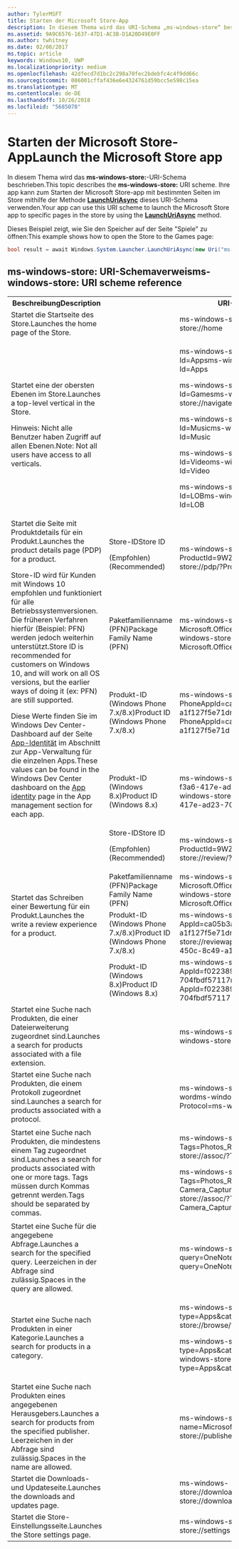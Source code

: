 ```yaml
---
author: TylerMSFT
title: Starten der Microsoft Store-App
description: In diesem Thema wird das URI-Schema „ms-windows-store“ beschrieben. Ihre app kann dieses URI-Schema verwenden, um die Microsoft Store-app mit bestimmten Seiten im Speicher zu starten.
ms.assetid: 9A9C6576-1637-47D1-AC3B-D1A20D49E0FF
ms.author: twhitney
ms.date: 02/08/2017
ms.topic: article
keywords: Windows10, UWP
ms.localizationpriority: medium
ms.openlocfilehash: 42dfecd7d1bc2c298a70fec2bdebfc4c4f9dd66c
ms.sourcegitcommit: 086001cffaf436e6e4324761d59bcc5e598c15ea
ms.translationtype: MT
ms.contentlocale: de-DE
ms.lasthandoff: 10/26/2018
ms.locfileid: "5685078"
---
```

# <a name="launch-the-microsoft-store-app"></a><span data-ttu-id="905ae-105">Starten der Microsoft Store-App</span><span class="sxs-lookup"><span data-stu-id="905ae-105">Launch the Microsoft Store app</span></span>



<span data-ttu-id="905ae-106">In diesem Thema wird das **ms-windows-store:**-URI-Schema beschrieben.</span><span class="sxs-lookup"><span data-stu-id="905ae-106">This topic describes the **ms-windows-store:** URI scheme.</span></span> <span data-ttu-id="905ae-107">Ihre app kann zum Starten der Microsoft Store-app mit bestimmten Seiten im Store mithilfe der Methode [**LaunchUriAsync**](https://msdn.microsoft.com/library/windows/apps/hh701476) dieses URI-Schema verwenden.</span><span class="sxs-lookup"><span data-stu-id="905ae-107">Your app can use this URI scheme to launch the Microsoft Store app to specific pages in the store by using the [**LaunchUriAsync**](https://msdn.microsoft.com/library/windows/apps/hh701476) method.</span></span>

<span data-ttu-id="905ae-108">Dieses Beispiel zeigt, wie Sie den Speicher auf der Seite "Spiele" zu öffnen:</span><span class="sxs-lookup"><span data-stu-id="905ae-108">This example shows how to open the Store to the Games page:</span></span>

```cs
bool result = await Windows.System.Launcher.LaunchUriAsync(new Uri("ms-windows-store://navigatetopage/?Id=Games"));
```

## <a name="ms-windows-store-uri-scheme-reference"></a><span data-ttu-id="905ae-109">ms-windows-store: URI-Schemaverweis</span><span class="sxs-lookup"><span data-stu-id="905ae-109">ms-windows-store: URI scheme reference</span></span>

<table>
<tr><th><span data-ttu-id="905ae-110">Beschreibung</span><span class="sxs-lookup"><span data-stu-id="905ae-110">Description</span></span></th><th></th><th><span data-ttu-id="905ae-111">URI-Schema</span><span class="sxs-lookup"><span data-stu-id="905ae-111">URI scheme</span></span></th></tr>
<tr><td><span data-ttu-id="905ae-112">Startet die Startseite des Store.</span><span class="sxs-lookup"><span data-stu-id="905ae-112">Launches the home page of the Store.</span></span></td><td /><td><span data-ttu-id="905ae-113">ms-windows-store://home</span><span class="sxs-lookup"><span data-stu-id="905ae-113">ms-windows-store://home</span></span></td></tr>
<tr><td><span data-ttu-id="905ae-114">Startet eine der obersten Ebenen im Store.</span><span class="sxs-lookup"><span data-stu-id="905ae-114">Launches a top-level vertical in the Store.</span></span><p><span data-ttu-id="905ae-115">Hinweis: Nicht alle Benutzer haben Zugriff auf allen Ebenen.</span><span class="sxs-lookup"><span data-stu-id="905ae-115">Note: Not all users have access to all verticals.</span></span></p>
</td><td /><td>
<p><span data-ttu-id="905ae-116">ms-windows-store://navigatetopage/?Id=Apps</span><span class="sxs-lookup"><span data-stu-id="905ae-116">ms-windows-store://navigatetopage/?Id=Apps</span></span> </p>
<p><span data-ttu-id="905ae-117">ms-windows-store://navigatetopage/?Id=Games</span><span class="sxs-lookup"><span data-stu-id="905ae-117">ms-windows-store://navigatetopage/?Id=Games</span></span></p>
<p><span data-ttu-id="905ae-118">ms-windows-store://navigatetopage/?Id=Music</span><span class="sxs-lookup"><span data-stu-id="905ae-118">ms-windows-store://navigatetopage/?Id=Music</span></span></p>
<p><span data-ttu-id="905ae-119">ms-windows-store://navigatetopage/?Id=Video</span><span class="sxs-lookup"><span data-stu-id="905ae-119">ms-windows-store://navigatetopage/?Id=Video</span></span></p>
<p><span data-ttu-id="905ae-120">ms-windows-store://navigatetopage/?Id=LOB</span><span class="sxs-lookup"><span data-stu-id="905ae-120">ms-windows-store://navigatetopage/?Id=LOB</span></span></p>
</td>
</tr>
<tr>
<td rowspan="4"><span data-ttu-id="905ae-121">Startet die Seite mit Produktdetails für ein Produkt.</span><span class="sxs-lookup"><span data-stu-id="905ae-121">Launches the product details page (PDP) for a product.</span></span> <p><span data-ttu-id="905ae-122">Store-ID wird für Kunden mit Windows 10 empfohlen und funktioniert für alle Betriebssystemversionen. Die früheren Verfahren hierfür (Beispiel: PFN) werden jedoch weiterhin unterstützt.</span><span class="sxs-lookup"><span data-stu-id="905ae-122">Store ID is recommended for customers on Windows 10, and will work on all OS versions, but the earlier ways of doing it (ex: PFN) are still supported.</span></span></p>
<p><span data-ttu-id="905ae-123">Diese Werte finden Sie im Windows Dev Center-Dashboard auf der Seite <a href="https://msdn.microsoft.com/library/windows/apps/mt148561.aspx">App-Identität</a> im Abschnitt zur App-Verwaltung für die einzelnen Apps.</span><span class="sxs-lookup"><span data-stu-id="905ae-123">These values can be found in the Windows Dev Center dashboard on the <a href="https://msdn.microsoft.com/library/windows/apps/mt148561.aspx">App identity</a> page in the App management section for each app.</span></span></p>
</td>
<td>
<span data-ttu-id="905ae-124">Store-ID</span><span class="sxs-lookup"><span data-stu-id="905ae-124">Store ID</span></span> <p><span data-ttu-id="905ae-125">(Empfohlen)</span><span class="sxs-lookup"><span data-stu-id="905ae-125">(Recommended)</span></span></p>
</td>
<td>
<p><span data-ttu-id="905ae-126">ms-windows-store://pdp/?ProductId=9WZDNCRFHVJL</span><span class="sxs-lookup"><span data-stu-id="905ae-126">ms-windows-store://pdp/?ProductId=9WZDNCRFHVJL</span></span></p>
</td>
</tr>
<tr>
<td><span data-ttu-id="905ae-127">Paketfamilienname (PFN)</span><span class="sxs-lookup"><span data-stu-id="905ae-127">Package Family Name (PFN)</span></span></td>
<td><span data-ttu-id="905ae-128">ms-windows-store://pdp/?PFN= Microsoft.Office.OneNote_8wekyb3d8bbwe</span><span class="sxs-lookup"><span data-stu-id="905ae-128">ms-windows-store://pdp/?PFN= Microsoft.Office.OneNote_8wekyb3d8bbwe</span></span>
</td>
</tr>
<tr>
<td><span data-ttu-id="905ae-129">Produkt-ID (Windows Phone 7.x/8.x)</span><span class="sxs-lookup"><span data-stu-id="905ae-129">Product ID (Windows Phone 7.x/8.x)</span></span></td>
<td><span data-ttu-id="905ae-130">ms-windows-store://pdp/?PhoneAppId=ca05b3ab-f157-450c-8c49-a1f127f5e71d</span><span class="sxs-lookup"><span data-stu-id="905ae-130">ms-windows-store://pdp/?PhoneAppId=ca05b3ab-f157-450c-8c49-a1f127f5e71d</span></span> </td>
</tr>
<tr>
<td><span data-ttu-id="905ae-131">Produkt-ID (Windows 8.x)</span><span class="sxs-lookup"><span data-stu-id="905ae-131">Product ID (Windows 8.x)</span></span></td>
<td><span data-ttu-id="905ae-132">ms-windows-store://pdp/?AppId=f022389f-f3a6-417e-ad23-704fbdf57117</span><span class="sxs-lookup"><span data-stu-id="905ae-132">ms-windows-store://pdp/?AppId=f022389f-f3a6-417e-ad23-704fbdf57117</span></span>
</td>
</tr>
<tr>
<td rowspan="4"><span data-ttu-id="905ae-133">Startet das Schreiben einer Bewertung für ein Produkt.</span><span class="sxs-lookup"><span data-stu-id="905ae-133">Launches the write a review experience for a product.</span></span></td>
<td><span data-ttu-id="905ae-134">Store-ID</span><span class="sxs-lookup"><span data-stu-id="905ae-134">Store ID</span></span> <p><span data-ttu-id="905ae-135">(Empfohlen)</span><span class="sxs-lookup"><span data-stu-id="905ae-135">(Recommended)</span></span></p></td>
<td><span data-ttu-id="905ae-136">ms-windows-store://review/?ProductId=9WZDNCRFHVJL</span><span class="sxs-lookup"><span data-stu-id="905ae-136">ms-windows-store://review/?ProductId=9WZDNCRFHVJL</span></span> </td>
</tr>
<tr>
<td><span data-ttu-id="905ae-137">Paketfamilienname (PFN)</span><span class="sxs-lookup"><span data-stu-id="905ae-137">Package Family Name (PFN)</span></span></td>
<td><span data-ttu-id="905ae-138">ms-windows-store://review/?PFN= Microsoft.Office.OneNote_8wekyb3d8bbwe</span><span class="sxs-lookup"><span data-stu-id="905ae-138">ms-windows-store://review/?PFN= Microsoft.Office.OneNote_8wekyb3d8bbwe</span></span>
</td>
</tr>
<tr>
<td><span data-ttu-id="905ae-139">Produkt-ID (Windows Phone 7.x/8.x)</span><span class="sxs-lookup"><span data-stu-id="905ae-139">Product ID (Windows Phone 7.x/8.x)</span></span></td>
<td><span data-ttu-id="905ae-140">ms-windows-store://reviewapp/?AppId=ca05b3ab-f157-450c-8c49-a1f127f5e71d</span><span class="sxs-lookup"><span data-stu-id="905ae-140">ms-windows-store://reviewapp/?AppId=ca05b3ab-f157-450c-8c49-a1f127f5e71d</span></span> </td>
</tr>
<tr>
<td><span data-ttu-id="905ae-141">Produkt-ID (Windows 8.x)</span><span class="sxs-lookup"><span data-stu-id="905ae-141">Product ID (Windows 8.x)</span></span></td>
<td><span data-ttu-id="905ae-142">ms-windows-store://review/?AppId=f022389f-f3a6-417e-ad23-704fbdf57117</span><span class="sxs-lookup"><span data-stu-id="905ae-142">ms-windows-store://review/?AppId=f022389f-f3a6-417e-ad23-704fbdf57117</span></span> </td>
</tr>
<tr>
<td><span data-ttu-id="905ae-143">Startet eine Suche nach Produkten, die einer Dateierweiterung zugeordnet sind.</span><span class="sxs-lookup"><span data-stu-id="905ae-143">Launches a search for products associated with a file extension.</span></span> </td>
<td />
<td><span data-ttu-id="905ae-144">ms-windows-store://assoc/?FileExt=pdf</span><span class="sxs-lookup"><span data-stu-id="905ae-144">ms-windows-store://assoc/?FileExt=pdf</span></span>
</td>
</tr>
<tr>
<td><span data-ttu-id="905ae-145">Startet eine Suche nach Produkten, die einem Protokoll zugeordnet sind.</span><span class="sxs-lookup"><span data-stu-id="905ae-145">Launches a search for products associated with a protocol.</span></span></td>
<td />
<td><span data-ttu-id="905ae-146">ms-windows-store://assoc/?Protocol=ms-word</span><span class="sxs-lookup"><span data-stu-id="905ae-146">ms-windows-store://assoc/?Protocol=ms-word</span></span> </td>
</tr>
<tr>
<td><span data-ttu-id="905ae-147">Startet eine Suche nach Produkten, die mindestens einem Tag zugeordnet sind.</span><span class="sxs-lookup"><span data-stu-id="905ae-147">Launches a search for products associated with one or more tags.</span></span> <span data-ttu-id="905ae-148">Tags müssen durch Kommas getrennt werden.</span><span class="sxs-lookup"><span data-stu-id="905ae-148">Tags should be separated by commas.</span></span>
</td>
<td />
<td>
<p><span data-ttu-id="905ae-149">ms-windows-store://assoc/?Tags=Photos_Rich_Media_Edit</span><span class="sxs-lookup"><span data-stu-id="905ae-149">ms-windows-store://assoc/?Tags=Photos_Rich_Media_Edit</span></span> </p>
<p><span data-ttu-id="905ae-150">ms-windows-store://assoc/?Tags=Photos_Rich_Media_Edit, Camera_Capture_App</span><span class="sxs-lookup"><span data-stu-id="905ae-150">ms-windows-store://assoc/?Tags=Photos_Rich_Media_Edit, Camera_Capture_App</span></span></p>
</td>
</tr>
<tr>
<td>
<span data-ttu-id="905ae-151">Startet eine Suche für die angegebene Abfrage.</span><span class="sxs-lookup"><span data-stu-id="905ae-151">Launches a search for the specified query.</span></span> <span data-ttu-id="905ae-152">Leerzeichen in der Abfrage sind zulässig.</span><span class="sxs-lookup"><span data-stu-id="905ae-152">Spaces in the query are allowed.</span></span>
</td>
<td />
<td><span data-ttu-id="905ae-153">ms-windows-store://search/?query=OneNote</span><span class="sxs-lookup"><span data-stu-id="905ae-153">ms-windows-store://search/?query=OneNote</span></span> </td>
</tr>
<tr>
<td><span data-ttu-id="905ae-154">Startet eine Suche nach Produkten in einer Kategorie.</span><span class="sxs-lookup"><span data-stu-id="905ae-154">Launches a search for products in a category.</span></span></td>
<td />
<td>
<p><span data-ttu-id="905ae-155">ms-windows-store://browse/?type=Apps&amp;cat=Productivity</span><span class="sxs-lookup"><span data-stu-id="905ae-155">ms-windows-store://browse/?type=Apps&amp;cat=Productivity</span></span></p>
<p><span data-ttu-id="905ae-156">ms-windows-store://browse/?type=Apps&amp;cat=Health+%26+fitness</span><span class="sxs-lookup"><span data-stu-id="905ae-156">ms-windows-store://browse/?type=Apps&amp;cat=Health+%26+fitness</span></span> </p>
</td>
</tr>
<tr>
<td><span data-ttu-id="905ae-157">Startet eine Suche nach Produkten eines angegebenen Herausgebers.</span><span class="sxs-lookup"><span data-stu-id="905ae-157">Launches a search for products from the specified publisher.</span></span> <span data-ttu-id="905ae-158">Leerzeichen in der Abfrage sind zulässig.</span><span class="sxs-lookup"><span data-stu-id="905ae-158">Spaces in the name are allowed.</span></span>
</td>
<td />
<td><span data-ttu-id="905ae-159">ms-windows-store://publisher/?name=Microsoft Corporation</span><span class="sxs-lookup"><span data-stu-id="905ae-159">ms-windows-store://publisher/?name=Microsoft Corporation</span></span>
</td>
</tr>
<tr><td><span data-ttu-id="905ae-160">Startet die Downloads- und Updateseite.</span><span class="sxs-lookup"><span data-stu-id="905ae-160">Launches the downloads and updates page.</span></span></td>
<td />
<td><span data-ttu-id="905ae-161">ms-windows-store://downloadsandupdates</span><span class="sxs-lookup"><span data-stu-id="905ae-161">ms-windows-store://downloadsandupdates</span></span> </td>
</tr>
<tr>
<td><span data-ttu-id="905ae-162">Startet die Store-Einstellungsseite.</span><span class="sxs-lookup"><span data-stu-id="905ae-162">Launches the Store settings page.</span></span></td>
<td />
<td><span data-ttu-id="905ae-163">ms-windows-store://settings</span><span class="sxs-lookup"><span data-stu-id="905ae-163">ms-windows-store://settings</span></span> </td>
</tr>
</table>

 

 
